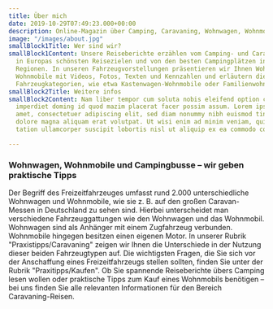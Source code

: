 ```yaml
---
title: Über mich
date: 2019-10-29T07:49:23.000+00:00
description: Online-Magazin über Camping, Caravaning, Wohnwagen, Wohnmobile und Campingplätze
image: "/images/about.jpg"
smallBlock1Title: Wer sind wir?
smallBlock1Content: Unsere Reiseberichte erzählen vom Camping- und Caravaning-Urlaub
  in Europas schönsten Reisezielen und von den besten Campingplätzen in den entsprechenden
  Regionen. In unseren Fahrzeugvorstellungen präsentieren wir Ihnen Wohnwagen und
  Wohnmobile mit Videos, Fotos, Texten und Kennzahlen und erläutern die verschiedenen
  Fahrzeugkategorien, wie etwa Kastenwagen-Wohnmobile oder Familienwohnwagen.
smallBlock2Title: Weitere infos
smallBlock2Content: Nam liber tempor cum soluta nobis eleifend option congue nihil
  imperdiet doming id quod mazim placerat facer possim assum. Lorem ipsum dolor sit
  amet, consectetuer adipiscing elit, sed diam nonummy nibh euismod tincidunt ut laoreet
  dolore magna aliquam erat volutpat. Ut wisi enim ad minim veniam, quis nostrud exerci
  tation ullamcorper suscipit lobortis nisl ut aliquip ex ea commodo consequat.

---
```

### Wohnwagen, Wohnmobile und Campingbusse – wir geben praktische Tipps

Der Begriff des Freizeitfahrzeuges umfasst rund 2.000 unterschiedliche Wohnwagen und Wohnmobile, wie sie z. B. auf den großen Caravan-Messen in Deutschland zu sehen sind. Hierbei unterscheidet man verschiedene Fahrzeuggattungen wie den Wohnwagen und das Wohnmobil. Wohnwagen sind als Anhänger mit einem Zugfahrzeug verbunden. Wohnmobile hingegen besitzen einen eigenen Motor. In unserer Rubrik "Praxistipps/Caravaning" zeigen wir Ihnen die Unterschiede in der Nutzung dieser beiden Fahrzeugtypen auf. Die wichtigsten Fragen, die Sie sich vor der Anschaffung eines Freizeitfahrzeugs stellen sollten, finden Sie unter der Rubrik "Praxitipps/Kaufen". Ob Sie spannende Reiseberichte übers Camping lesen wollen oder praktische Tipps zum Kauf eines Wohnmobils benötigen – bei uns finden Sie alle relevanten Informationen für den Bereich Caravaning-Reisen.